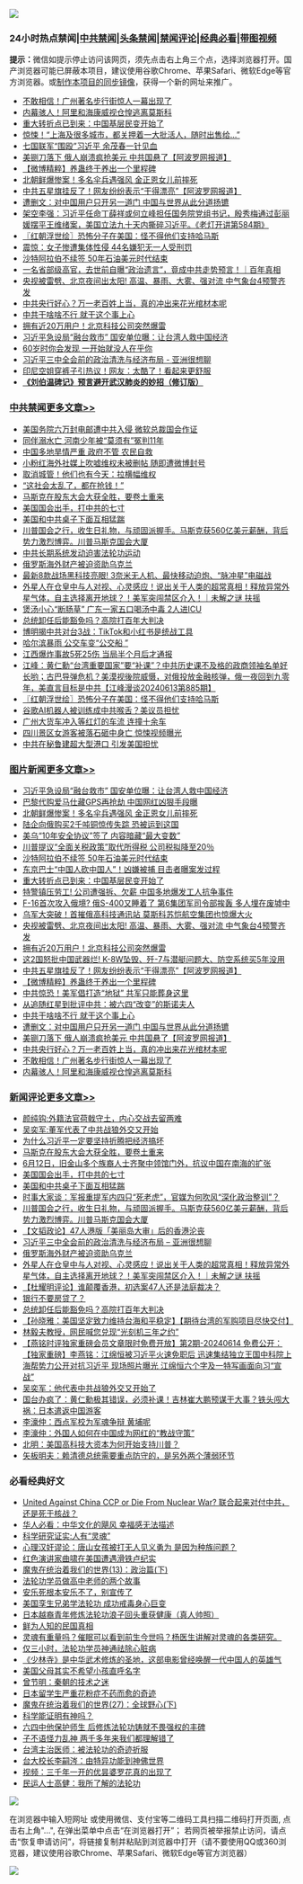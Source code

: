 ![](https://raw.githubusercontent.com/jsvpn/jsproxy/dev/64photo/fqnews-qr.jpg)

<div id="tt">
<h3>24小时热点禁闻|<a href="#%E4%B8%AD%E5%85%B1%E7%A6%81%E9%97%BB%E6%9B%B4%E5%A4%9A%E6%96%87%E7%AB%A0">中共禁闻</a>|<a href="#%E5%9B%BE%E7%89%87%E6%96%B0%E9%97%BB%E6%9B%B4%E5%A4%9A%E6%96%87%E7%AB%A0">头条禁闻</a>|<a href="#%E6%96%B0%E9%97%BB%E8%AF%84%E8%AE%BA%E6%9B%B4%E5%A4%9A%E6%96%87%E7%AB%A0">禁闻评论|<a href="#%E5%BF%85%E7%9C%8B%E7%BB%8F%E5%85%B8%E5%A5%BD%E6%96%87">经典必看</a>|<a href="https://2654106.xyz/3" target="_blank">带图视频</a></h3>
<div><b>提示：</b>微信如提示停止访问该网页，须先点击右上角三个点，选择浏览器打开。国产浏览器可能已屏蔽本项目，建议使用谷歌Chrome、苹果Safari、微软Edge等官方浏览器。或<a href="%E5%88%B6%E4%BD%9Cgit%E7%A6%81%E9%97%BB%E9%95%9C%E5%83%8F.md">制作本项目的同步镜像</a>，获得一个新的网址来推广。</div>
<ul>

<li><a href="/topimagenews/20240614/2049780.md">不敢相信！广州著名步行街惊人一幕出现了</a></li>
<li><a href="/topimagenews/20240614/2049763.md">内幕骇人！阿里和海康威视仓惶逃离莫斯科</a></li>
<li><a href="/topimagenews/20240614/2050011.md">重大转折点已到来：中国基层民变开始了</a></li>
<li><a href="/cbnews/20240614/2049843.md">惊悚！“上海及很多城市，都关押着一大批活人，随时出售给...”</a></li>
<li><a href="/cbnews/20240614/2049815.md">七国联军“围殴”习近平 余茂春一针见血</a></li>
<li><a href="/topimagenews/20240614/2049782.md">美铡刀落下 俄人崩溃疯抢美元 中共国悬了【阿波罗网报道】</a></li>
<li><a href="/topimagenews/20240614/2049842.md">【微博精粹】养蛊终于养出一个里程碑</a></li>
<li><a href="/topimagenews/20240614/2050058.md">北朝鲜爆惨案！多名伞兵遇强风 金正恩女儿前摔死</a></li>
<li><a href="/topimagenews/20240614/2049919.md">中共五星旗挂反了！网友纷纷表示“干得漂亮”【阿波罗网报道】</a></li>
<li><a href="/topimagenews/20240614/2049783.md">遭删文：对中国用户只开另一道门 中国与世界从此分道扬镳</a></li>
<li><a href="/sohnews/20240614/2049920.md">架空李强：习近平任命丁薛祥或何立峰担任国务院党组书记，殷秀梅通过彭丽媛摆平王维绪案，美国立法九十天内撕碎习近平。《老灯开讲第584期》</a></li>
<li><a href="/cbnews/20240614/2049869.md">〖红朝浮世绘〗恐怖分子在美国：怪不得他们支持哈马斯</a></li>
<li><a href="/worldnews/20240614/2049991.md">震惊：女子惨遭集体性侵 44名嫌犯无一人受刑罚</a></li>
<li><a href="/topimagenews/20240614/2050038.md">沙特阿拉伯不续签 50年石油美元时代结束</a></li>
<li><a href="/sohnews/20240614/2049978.md">一名省部级高官，去世前自曝“政治遗言”，竟成中共走势预言！｜百年真相</a></li>
<li><a href="/topimagenews/20240614/2049977.md">央视被雷劈、北京夜间出太阳! 高温、暴雨、大雾、强对流 中气象台4预警齐发</a></li>
<li><a href="/topimagenews/20240614/2049781.md">中共央行好心？万一老百姓上当，真的冲出来花光棺材本呢</a></li>
<li><a href="/topimagenews/20240614/2049784.md">中共干啥啥不行 就干这个事上心</a></li>
<li><a href="/topimagenews/20240614/2049976.md">拥有近20万用户！北京科技公司突然爆雷</a></li>
<li><a href="/topimagenews/20240614/2050080.md">习近平急设局“融台救市” 国安单位曝：让台湾人救中国经济</a></li>
<li><a href="/comments/20240614/2049798.md">60岁时你会发现 一开始就没人在乎你</a></li>
<li><a href="/comments/20240614/2050031.md">习近平三中全会前的政治清洗与经济布局 - 亚洲很想聊</a></li>
<li><a href="/funmedia/20240614/2049816.md">印尼空姐穿裤子引热议！网友：太酷了！看起来更舒服</a></li>
<li><b><a href="/comments/20200207/1272816.md" target="_blank">《刘伯温碑记》预言避开武汉肺炎的妙招（修订版）</a></b></li>
</ul>
</div>

<div class="catlist">
<h3><a href="/cbnews/" target="_blank">中共禁闻</a><span><a href="/cbnews/" target="_blank" rel="nofollow">更多文章>></a></span></h3>
<ul>
<li><a href="/cbnews/20240615/2050199.md" target="_blank">美国务院六万封电邮遭中共入侵 微软总裁国会作证</a></li>
<li><a href="/cbnews/20240615/2050198.md" target="_blank">同伴溺水亡 河南少年被“莫须有”冤判11年</a></li>
<li><a href="/cbnews/20240615/2050178.md" target="_blank">中国多地旱情严重 政府不管 农民自救</a></li>
<li><a href="/cbnews/20240615/2050177.md" target="_blank">小粉红海外社媒上吹嘘维权未被删帖 随即遭微博封号</a></li>
<li><a href="/cbnews/20240615/2050176.md" target="_blank">取消城管！他们也有今天：拉横幅维权</a></li>
<li><a href="/cbnews/20240615/2050175.md" target="_blank">“这社会太乱了，都在抢钱！”</a></li>
<li><a href="/comments/20240615/2050172.md" target="_blank">马斯克在股东大会大获全胜，要卷土重来</a></li>
<li><a href="/comments/20240615/2050139.md" target="_blank">美国国会出手，打中共的七寸</a></li>
<li><a href="/comments/20240615/2050101.md" target="_blank">美国和中共桌子下面互相猛踹</a></li>
<li><a href="/comments/20240614/2050073.md" target="_blank">川普国会之行，收生日礼物，与顽固派握手。马斯克获560亿美元薪酬，背后势力激烈博弈。川普马斯克国会大厦</a></li>
<li><a href="/cbnews/20240614/2050066.md" target="_blank">中共长期系统发动迫害法轮功运动</a></li>
<li><a href="/comments/20240614/2050026.md" target="_blank">俄罗斯海外财产被迫资助乌克兰</a></li>
<li><a href="/cbnews/20240614/2050016.md" target="_blank">最新8款战场黑科技亮眼! 3奈米无人机、最快移动迫炮、“脉冲星”电磁战</a></li>
<li><a href="/comments/20240614/2049998.md" target="_blank">外星人在仓皇中与人对视、心灵感应！说出关于人类的超常真相！释放异常外星气体，自主选择离开地球？！美军突闯禁区介入！｜未解之谜 扶摇</a></li>
<li><a href="/cbnews/20240614/2049988.md" target="_blank">煲汤小心“断肠草” 广东一家五口喝汤中毒 2人进ICU</a></li>
<li><a href="/comments/20240614/2049943.md" target="_blank">总统卸任后能豁免吗？高院打百年大判决</a></li>
<li><a href="/cbnews/20240614/2049890.md" target="_blank">博明揭中共对台3战：TikTok和小红书是统战工具</a></li>
<li><a href="/cbnews/20240614/2049889.md" target="_blank">哈尔滨暴雨 公交车变“公交船 ”</a></li>
<li><a href="/cbnews/20240614/2049888.md" target="_blank">江西爆炸事故5死25伤 当局半个月后才通报</a></li>
<li><a href="/cbnews/20240614/2049872.md" target="_blank">江峰：黄仁勳“台湾重要国家”要“补课”？中共历史课不及格的政商领袖名单好长哟；古巴导弹危机？美漠视後院威慑，对俄投放金融核弹，俄一夜回到九零年，美直言目标是中共【江峰漫谈20240613第885期】</a></li>
<li><a href="/cbnews/20240614/2049869.md" target="_blank">〖红朝浮世绘〗恐怖分子在美国：怪不得他们支持哈马斯</a></li>
<li><a href="/cbnews/20240614/2049856.md" target="_blank">谷歌AI机器人被训练成中共喉舌？美议员担忧</a></li>
<li><a href="/cbnews/20240614/2049855.md" target="_blank">广州大货车冲入等红灯的车流 连撞十余车</a></li>
<li><a href="/cbnews/20240614/2049854.md" target="_blank">四川景区女游客被落石砸中身亡 惊悚视频曝光</a></li>
<li><a href="/cbnews/20240614/2049844.md" target="_blank">中共在秘鲁建超大型港口 引发美国担忧</a></li>

</ul>
</div>
<div class="catlist">
<h3><a href="/topimagenews/" target="_blank">图片新闻</a><span><a href="/topimagenews/" target="_blank" rel="nofollow">更多文章>></a></span></h3>
<ul>
<li><a href="/topimagenews/20240614/2050080.md" target="_blank">习近平急设局“融台救市” 国安单位曝：让台湾人救中国经济</a></li>
<li><a href="/topimagenews/20240614/2050079.md" target="_blank">巴黎代购爱马仕藏GPS再抢劫 中国网红凶狠手段曝</a></li>
<li><a href="/topimagenews/20240614/2050058.md" target="_blank">北朝鲜爆惨案！多名伞兵遇强风 金正恩女儿前摔死</a></li>
<li><a href="/topimagenews/20240614/2050041.md" target="_blank">陆企向俄购买2千吨铜惊传失踪 恐被运到这国</a></li>
<li><a href="/topimagenews/20240614/2050040.md" target="_blank">美乌“10年安全协议”签了 内容暗藏“最大变数”</a></li>
<li><a href="/topimagenews/20240614/2050039.md" target="_blank">川普提议“全面关税政策”取代所得税 公司税拟降至20％</a></li>
<li><a href="/topimagenews/20240614/2050038.md" target="_blank">沙特阿拉伯不续签 50年石油美元时代结束</a></li>
<li><a href="/topimagenews/20240614/2050037.md" target="_blank">东京巴士“中国人砍中国人”！凶嫌被捕 目击者曝案发过程</a></li>
<li><a href="/topimagenews/20240614/2050011.md" target="_blank">重大转折点已到来：中国基层民变开始了</a></li>
<li><a href="/topimagenews/20240614/2050010.md" target="_blank">特警镇压劳工! 公司遭强拆、欠薪 中国多地爆发工人抗争事件</a></li>
<li><a href="/topimagenews/20240614/2050008.md" target="_blank">F-16首次攻入俄境? 俄S-400又睡着了 第6集团军司令部挨轰 多人埋在废墟中</a></li>
<li><a href="/topimagenews/20240614/2050007.md" target="_blank">乌军大突破！首摧俄高科技通讯站 莫斯科苏恺航空集团也惊爆大火</a></li>
<li><a href="/topimagenews/20240614/2049977.md" target="_blank">央视被雷劈、北京夜间出太阳! 高温、暴雨、大雾、强对流 中气象台4预警齐发</a></li>
<li><a href="/topimagenews/20240614/2049976.md" target="_blank">拥有近20万用户！北京科技公司突然爆雷</a></li>
<li><a href="/topimagenews/20240614/2049975.md" target="_blank">这2国怒批中国武器烂! K-8W坠毁、歼-7与潜艇问题大、防空系统买5年没用</a></li>
<li><a href="/topimagenews/20240614/2049919.md" target="_blank">中共五星旗挂反了！网友纷纷表示“干得漂亮”【阿波罗网报道】</a></li>
<li><a href="/topimagenews/20240614/2049842.md" target="_blank">【微博精粹】养蛊终于养出一个里程碑</a></li>
<li><a href="/topimagenews/20240614/2049841.md" target="_blank">中共惊恐！美军倡打造“地狱” 共军只能葬身这里</a></li>
<li><a href="/topimagenews/20240614/2049791.md" target="_blank">从追随红星到批评中共：被六四“改变”的斯诺夫人</a></li>
<li><a href="/topimagenews/20240614/2049784.md" target="_blank">中共干啥啥不行 就干这个事上心</a></li>
<li><a href="/topimagenews/20240614/2049783.md" target="_blank">遭删文：对中国用户只开另一道门 中国与世界从此分道扬镳</a></li>
<li><a href="/topimagenews/20240614/2049782.md" target="_blank">美铡刀落下 俄人崩溃疯抢美元 中共国悬了【阿波罗网报道】</a></li>
<li><a href="/topimagenews/20240614/2049781.md" target="_blank">中共央行好心？万一老百姓上当，真的冲出来花光棺材本呢</a></li>
<li><a href="/topimagenews/20240614/2049780.md" target="_blank">不敢相信！广州著名步行街惊人一幕出现了</a></li>
<li><a href="/topimagenews/20240614/2049763.md" target="_blank">内幕骇人！阿里和海康威视仓惶逃离莫斯科</a></li>

</ul>
</div>
<div class="catlist">
<h3><a href="/comments/" target="_blank">新闻评论</a><span><a href="/comments/" target="_blank" rel="nofollow">更多文章>></a></span></h3>
<ul>
<li><a href="/comments/20240615/2050181.md" target="_blank">颜纯钩:外籍法官荷戟守土，内心交战去留两难</a></li>
<li><a href="/comments/20240615/2050180.md" target="_blank">吴奕军:董军代表了中共战狼外交又开始</a></li>
<li><a href="/comments/20240615/2050179.md" target="_blank">为什么习近平一定要坚持折腾把经济搞坏</a></li>
<li><a href="/comments/20240615/2050172.md" target="_blank">马斯克在股东大会大获全胜，要卷土重来</a></li>
<li><a href="/comments/20240615/2050167.md" target="_blank">6月12日，旧金山多个族裔人士齐聚中领馆门外，抗议中国在南海的扩张</a></li>
<li><a href="/comments/20240615/2050139.md" target="_blank">美国国会出手，打中共的七寸</a></li>
<li><a href="/comments/20240615/2050101.md" target="_blank">美国和中共桌子下面互相猛踹</a></li>
<li><a href="/comments/20240615/2050094.md" target="_blank">时事大家谈：军报重提军内四只“死老虎”，官媒为何吹风“深化政治整训”？</a></li>
<li><a href="/comments/20240614/2050073.md" target="_blank">川普国会之行，收生日礼物，与顽固派握手。马斯克获560亿美元薪酬，背后势力激烈博弈。川普马斯克国会大厦</a></li>
<li><a href="/comments/20240614/2050064.md" target="_blank">【文韬政论】47人港版「美丽岛大审」后的香港沦丧</a></li>
<li><a href="/comments/20240614/2050031.md" target="_blank">习近平三中全会前的政治清洗与经济布局 &#8211; 亚洲很想聊</a></li>
<li><a href="/comments/20240614/2050026.md" target="_blank">俄罗斯海外财产被迫资助乌克兰</a></li>
<li><a href="/comments/20240614/2049998.md" target="_blank">外星人在仓皇中与人对视、心灵感应！说出关于人类的超常真相！释放异常外星气体，自主选择离开地球？！美军突闯禁区介入！｜未解之谜 扶摇</a></li>
<li><a href="/comments/20240614/2049994.md" target="_blank">【杜耀明评论】谁颠覆香港，初选案47人还是法庭裁决？</a></li>
<li><a href="/comments/20240614/2049984.md" target="_blank">银行不要房贷了？</a></li>
<li><a href="/comments/20240614/2049943.md" target="_blank">总统卸任后能豁免吗？高院打百年大判决</a></li>
<li><a href="/comments/20240614/2049937.md" target="_blank">【孙晓雅：美国坚定致力维持台海和平稳定】【期待台湾的军购项目尽快交付】</a></li>
<li><a href="/comments/20240614/2049893.md" target="_blank">林毅夫教授，网民喊您兑现“光刻机三年之约”</a></li>
<li><a href="/comments/20240614/2049885.md" target="_blank">【燕铭时评独家重磅会员文章限时免费开放】第2期-20240614 免费公开：【独家重磅】李燕铭：江绵恒被习近平火速免职后 迅速集结独立王国中科院上海帮势力公开对抗习近平 现场照片曝光 江绵恒六个字及一特写画面向习“宣战”</a></li>
<li><a href="/comments/20240614/2049864.md" target="_blank">吴奕军：他代表中共战狼外交又开始了</a></li>
<li><a href="/comments/20240614/2049826.md" target="_blank">国台办疯了：黄仁勳极其错误，必须补课！吉林崔大鹏预谋干大事？铁头闯大祸：日本遣返中国游客</a></li>
<li><a href="/comments/20240614/2049819.md" target="_blank">李濠仲：西点军校为军魂争辩 黄埔呢</a></li>
<li><a href="/comments/20240614/2049818.md" target="_blank">李濠仲：外国人如何在中国成为网红的“教战守策”</a></li>
<li><a href="/comments/20240614/2049817.md" target="_blank">北明：美国高科技大资本为何开始支持川普？</a></li>
<li><a href="/comments/20240614/2049800.md" target="_blank">矢板明夫：赖清德总统需要重点防守的，是另外两个薄弱环节</a></li>

</ul>
</div>

<div class="catlist">
<h3>必看经典好文</h3>
<ul>
<li><a href="/comments/20200820/1451960.md" target="_blank">United Against China CCP or Die From Nuclear War? 联合起来对付中共，还是死于核战？</a></li>
<li><a href="/comments/20220220/1694796.md" target="_blank">华人必看：中华文化的飓风 幸福感无法描述</a></li>
<li><a href="/cnnews/20220202/1686894.md" target="_blank">科学研究证实:人有“灵魂”</a></li>
<li><a href="/comments/20220614/1745276.md" target="_blank">心理汉奸谬论：唐山女孩被打无人见义勇为 是因为种族问题？</a></li>
<li><a href="/lishi/20140517/664349.md" target="_blank">红色演讲家曲啸在美国遭遇滑铁卢纪实</a></li>
<li><a href="/topimagenews/20180602/951960.md" target="_blank">魔鬼在统治着我们的世界(13)：政治篇(下)</a></li>
<li><a href="/comments/20200629/1352533.md" target="_blank">法轮功学员做高中老师的两个故事</a></li>
<li><a href="/topimagenews/20180608/954788.md" target="_blank">安乐死根本安乐不了，别宣传了</a></li>
<li><a href="/comments/20210509/1542373.md" target="_blank">美国孪生兄弟学法轮功 成功戒毒身心巨变</a></li>
<li><a href="/comments/20211023/1642745.md" target="_blank">日本越裔青年修炼法轮功浪子回头重获健康（真人帅照）</a></li>
<li><a href="/comments/20200926/1403589.md" target="_blank">鲜为人知的民国真相</a></li>
<li><a href="/bannedvideo/20210915/1623919.md" target="_blank">灵魂有重量吗？催眠可以看到前生今世吗？杨医生讲解对灵魂的各类研究。</a></li>
<li><a href="/health/20170626/780270.md" target="_blank">仅三小时，法轮功学员神通祛除心脏病</a></li>
<li><a href="/comments/20201013/1412612.md" target="_blank">《少林寺》是中华武术修炼的圣地，这部电影曾经唤醒一代中国人的英雄气</a></li>
<li><a href="/comments/20240123/1991594.md" target="_blank">美国父母其实不希望小孩直呼名字</a></li>
<li><a href="/comments/20230528/1889935.md" target="_blank">曾节明：秦朝的技术之迷</a></li>
<li><a href="/comments/20210324/1511732.md" target="_blank">日本留学生严重花粉症不药而愈的奇迹</a></li>
<li><a href="/comments/20181224/1052333.md" target="_blank">魔鬼在统治着我们的世界(27)：全球野心(下)</a></li>
<li><a href="/comments/20220112/1678403.md" target="_blank">科学能证明有神吗？</a></li>
<li><a href="/comments/20200926/1403542.md" target="_blank">六四中他保护师生 后修炼法轮功铸就不畏强权的丰碑</a></li>
<li><a href="/comments/20190427/1119935.md" target="_blank">子不语怪力乱神 两千多年来我们都理解错了</a></li>
<li><a href="/comments/20200801/1373219.md" target="_blank">台湾主治医师：被法轮功的奇迹折服</a></li>
<li><a href="/aomi/life/20141109/310549.md" target="_blank">台大校长李嗣涔：由特异功能到神佛世界</a></li>
<li><a href="/aomi/qiwen/20151223/484507.md" target="_blank">视频：三千年一开的优昙婆罗花真的出现了</a></li>
<li><a href="/ccpdope/20200729/1369047.md" target="_blank">民运人士高健：我所了解的法轮功</a></li>

</ul>
</div>

![](https://raw.githubusercontent.com/jsvpn/jsproxy/dev/64photo/fqnews-qr.jpg)

在浏览器中输入短网址 或使用微信、支付宝等二维码工具扫描二维码打开页面, 点击右上角"...", 在弹出菜单中点击“在浏览器打开”； 若网页被举报禁止访问，请点击“恢复申请访问”，将链接复制并粘贴到浏览器中打开（请不要使用QQ或360浏览器，建议使用谷歌Chrome、苹果Safari、微软Edge等官方浏览器）

![](https://raw.githubusercontent.com/jsvpn/jsproxy/dev/64photo/wx.jpg)